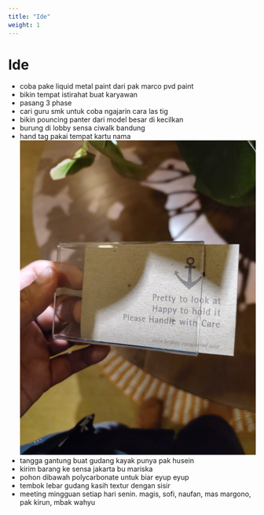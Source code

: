 ```yaml
---
title: "Ide"
weight: 1
---
```


# Ide

- coba pake liquid metal paint dari pak marco pvd paint
- bikin tempat istirahat buat karyawan
- pasang 3 phase
- cari guru smk untuk coba ngajarin cara las tig
- bikin pouncing panter dari model besar di kecilkan
- burung di lobby sensa ciwalk bandung
- hand tag pakai tempat kartu nama ![haaha](./89dbbc67d6712359cd9759ebbb5470bb.jpg)
- tangga gantung buat gudang kayak punya pak husein
- kirim barang ke sensa jakarta bu mariska
- pohon dibawah polycarbonate untuk biar eyup eyup
- tembok lebar gudang kasih textur dengan sisir
- meeting mingguan setiap hari senin. magis, sofi, naufan, mas margono, pak kirun, mbak wahyu
